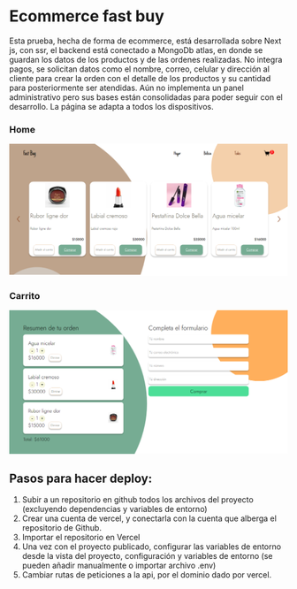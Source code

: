 # Ecommerce fast buy
Esta prueba, hecha de forma de ecommerce, está desarrollada sobre Next js, con ssr, el backend está conectado a MongoDb atlas, en donde se guardan los datos de los productos y de las ordenes realizadas. No integra pagos, se solicitan datos como el nombre, correo, celular y dirección al cliente para crear la orden con el detalle de los productos y su cantidad para posteriormente ser atendidas. Aún no implementa un panel administrativo pero sus bases están consolidadas para poder seguir con el desarrollo. La página se adapta a todos los dispositivos.

### Home

![Banner home](public/banner1.png)

### Carrito

![Carrito de compras](public/banner2.png)

## Pasos para hacer deploy:
1. Subir a un repositorio en github todos los archivos del proyecto (excluyendo dependencias y variables de entorno)
2. Crear una cuenta de vercel, y conectarla con la cuenta que alberga el repositorio de Github.
3. Importar el repositorio en Vercel
4. Una vez con el proyecto publicado, configurar las variables de entorno desde la vista del proyecto, configuración y variables de entorno (se pueden añadir manualmente o importar archivo .env)
5. Cambiar rutas de peticiones a la api, por el dominio dado por vercel.